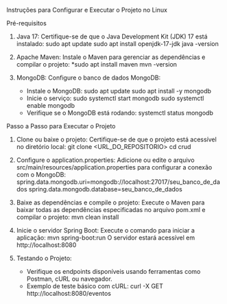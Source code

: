 Instruções para Configurar e Executar o Projeto no Linux

Pré-requisitos
1. Java 17: Certifique-se de que o Java Development Kit (JDK) 17 está instalado:
   sudo apt update
   sudo apt install openjdk-17-jdk
   java -version

2. Apache Maven: Instale o Maven para gerenciar as dependências e compilar o projeto:
   *sudo apt install maven
   mvn -version

3. MongoDB: Configure o banco de dados MongoDB:
   - Instale o MongoDB:
     sudo apt update
     sudo apt install -y mongodb
   - Inicie o serviço:
     sudo systemctl start mongodb
     sudo systemctl enable mongodb
   - Verifique se o MongoDB está rodando:
     systemctl status mongodb

Passo a Passo para Executar o Projeto
1. Clone ou baixe o projeto:
   Certifique-se de que o projeto está acessível no diretório local:
   git clone <URL_DO_REPOSITORIO>
   cd crud

2. Configure o application.properties:
   Adicione ou edite o arquivo src/main/resources/application.properties para configurar a conexão com o MongoDB:
   spring.data.mongodb.uri=mongodb://localhost:27017/seu_banco_de_dados
   spring.data.mongodb.database=seu_banco_de_dados

3. Baixe as dependências e compile o projeto:
   Execute o Maven para baixar todas as dependências especificadas no arquivo pom.xml e compilar o projeto:
   mvn clean install

4. Inicie o servidor Spring Boot:
   Execute o comando para iniciar a aplicação:
   mvn spring-boot:run
   O servidor estará acessível em http://localhost:8080

5. Testando o Projeto:
   - Verifique os endpoints disponíveis usando ferramentas como Postman, cURL ou navegador.
   - Exemplo de teste básico com cURL:
     curl -X GET http://localhost:8080/eventos
